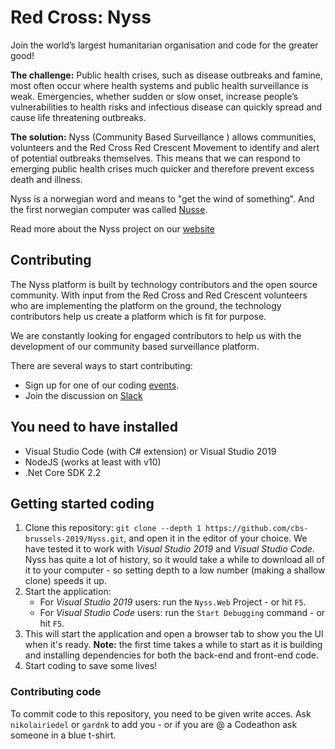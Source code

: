 # Red Cross: Nyss

Join the world’s largest humanitarian organisation and code for the greater good!

**The challenge:**
Public health crises, such as disease outbreaks and famine, most often occur where health systems and public health surveillance is weak. Emergencies, whether sudden or slow onset, increase people’s vulnerabilities to health risks and infectious disease can quickly spread and cause life threatening outbreaks.

**The solution:**
Nyss (Community Based Surveillance ) allows communities, volunteers and the Red Cross Red Crescent Movement to identify and alert of potential outbreaks themselves. This means that we can respond to emerging public health crises much quicker and therefore prevent excess death and illness.

Nyss is a norwegian word and means to "get the wind of something". And the first norwegian computer was called [Nusse](https://no.wikipedia.org/wiki/Nusse).

Read more about the Nyss project on our [website](https://cbsrc.org/)

## Contributing

The Nyss platform is built by technology contributors and the open source community. With input from the Red Cross and Red Crescent volunteers who are implementing the platform on the ground, the technology contributors help us create a platform which is fit for purpose.

We are constantly looking for engaged contributors to help us with the development of our community based surveillance platform.

There are several ways to start contributing:
* Sign up for one of our coding [events](https://cbsrc.org/contribute/events/).
* Join the discussion on [Slack](https://cbsv2.slack.com/)

## You need to have installed
* Visual Studio Code (with C# extension) or Visual Studio 2019
* NodeJS (works at least with v10)
* .Net Core SDK 2.2 

## Getting started coding
1. Clone this repository: `git clone --depth 1 https://github.com/cbs-brussels-2019/Nyss.git`, and open it in the editor of your choice. We have tested it to work with _Visual Studio 2019_ and _Visual Studio Code_. Nyss has quite a lot of history, so it would take a while to download all of it to your computer - so setting depth to a low number (making a shallow clone) speeds it up.
2. Start the application:
   * For _Visual Studio 2019_ users: run the `Nyss.Web` Project - or hit `F5`.
   * For _Visual Studio Code_ users: run the `Start Debugging` command - or hit `F5`.
3. This will start the application and open a browser tab to show you the UI when it's ready. __Note:__ the first time takes a while to start as it is building and installing dependencies for both the back-end and front-end code.
4. Start coding to save some lives!

### Contributing code
To commit code to this repository, you need to be given write acces. Ask `nikolairiedel` or `gardnk` to add you - or if you are @ a Codeathon ask someone in a blue t-shirt.
